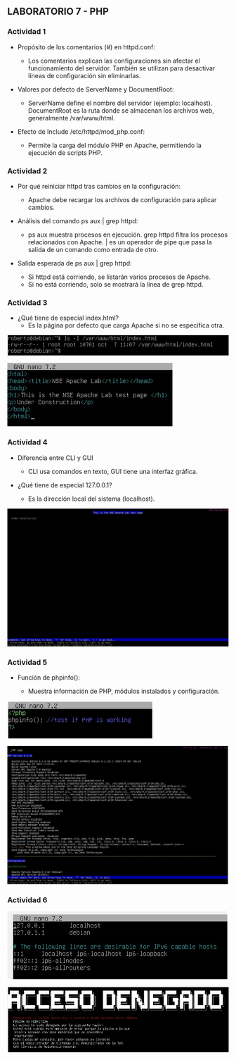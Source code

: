  ## LABORATORIO 7 - PHP

 ### Actividad 1

- Propósito de los comentarios (#) en httpd.conf:
    - Los comentarios explican las configuraciones sin afectar el funcionamiento del servidor. También se utilizan para desactivar líneas de configuración sin eliminarlas.

- Valores por defecto de ServerName y DocumentRoot:

    - ServerName define el nombre del servidor (ejemplo: localhost). DocumentRoot es la ruta donde se almacenan los archivos web, generalmente /var/www/html.

- Efecto de Include /etc/httpd/mod_php.conf:

    - Permite la carga del módulo PHP en Apache, permitiendo la ejecución de scripts PHP.

### Actividad 2

- Por qué reiniciar httpd tras cambios en la configuración:
    - Apache debe recargar los archivos de configuración para aplicar cambios.

- Análisis del comando ps aux | grep httpd:

    - ps aux muestra procesos en ejecución. grep httpd filtra los procesos relacionados con Apache. | es un operador de pipe que pasa la salida de un comando como entrada de otro.

- Salida esperada de ps aux | grep httpd:

    - Si httpd está corriendo, se listarán varios procesos de Apache.
    - Si no está corriendo, solo se mostrará la línea de grep httpd.


### Actividad 3

- ¿Qué tiene de especial index.html?
    - Es la página por defecto que carga Apache si no se especifica otra.

![](https://github.com/rbuegar/Despliegue/blob/master/Bloque%20B%20-%20Slackware/Imagenes4/LAB7%20CAP1.jpg?raw=true)

![](https://github.com/rbuegar/Despliegue/blob/master/Bloque%20B%20-%20Slackware/Imagenes4/LAB7%20CAP2.jpg?raw=true)

### Actividad 4

- Diferencia entre CLI y GUI
    - CLI usa comandos en texto, GUI tiene una interfaz gráfica.

- ¿Qué tiene de especial 127.0.0.1?
    - Es la dirección local del sistema (localhost).

![](https://github.com/rbuegar/Despliegue/blob/master/Bloque%20B%20-%20Slackware/Imagenes4/LAB7%20CAP3.jpg?raw=true)

### Actividad 5

- Función de phpinfo():

    - Muestra información de PHP, módulos instalados y configuración.

![](https://github.com/rbuegar/Despliegue/blob/master/Bloque%20B%20-%20Slackware/Imagenes4/LAB7%20CAP4.jpg?raw=true)

![](https://github.com/rbuegar/Despliegue/blob/master/Bloque%20B%20-%20Slackware/Imagenes4/LAB7%20CAP5%20.jpg?raw=true)

### Actividad 6

![](https://github.com/rbuegar/Despliegue/blob/master/Bloque%20B%20-%20Slackware/Imagenes4/LAB7%20CAP6.jpg?raw=true)

![](https://github.com/rbuegar/Despliegue/blob/master/Bloque%20B%20-%20Slackware/Imagenes4/LAB7%20CAP7.jpg?raw=true)
